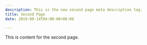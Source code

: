 ```yaml
---
description: This is the new second page meta description tag.
title: Second Page
date: 2019-09-14T04:00:00+00:00

---
```

This is content for the second page.